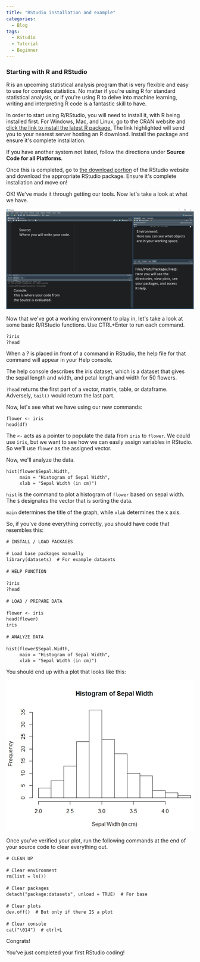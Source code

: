 ```yaml
---
title: "RStudio installation and example"
categories:
  - Blog
tags:
  - RStudio
  - Tutorial
  - Beginner
---
```


### Starting with R and RStudio

R is an upcoming statistical analysis program that is very flexible and easy to use for complex statistics. No matter if you're using R for standard statistical analysis, or if you're using R to delve into machine learning, writing and interpreting R code is a fantastic skill to have.

In order to start using R/RStudio, you will need to install it, with R being installed first. For Windows, Mac, and Linux, go to the CRAN website and [click the link to install the latest R package.](https://cloud.r-project.org/) The link highlighted will send you to your nearest server hosting an R download. Install the package and ensure it's complete installation. 

If you have another system not listed, follow the directions under **Source Code for all Platforms**.

Once this is completed, go to [the download portion](https://rstudio.com/products/rstudio/download/) of the RStudio website and download the appropriate RStudio package. Ensure it's complete installation and move on!

OK! We've made it through getting our tools. Now let's take a look at what we have.

![RStudio UI](/assets/images/RStudio3.jpg)

Now that we've got a working environment to play in, let's take a look at some basic R/RStudio functions. Use CTRL+Enter to run each command.

```{r}.
?iris
?head
```

When a ? is placed in front of a command in RStudio, the help file for that command will appear in your Help console.

The help console describes the iris dataset, which is a dataset that gives the sepal length and width, and petal length and width for 50 flowers.

`?head` returns the first part of a vector, matrix, table, or dataframe. Adversely, `tail()` would return the last part.

Now, let's see what we have using our new commands:

```{r}.
flower <- iris
head(df)
```

The `<-` acts as a pointer to populate the data from `iris` to `flower`. We could use `iris`, but we want to see how we can easily assign variables in RStudio. So we'll use `flower` as the assigned vector.

Now, we'll analyze the data.

```{r}.
hist(flower$Sepal.Width, 
     main = "Histogram of Sepal Width",
     xlab = "Sepal Width (in cm)")
```

`hist` is the command to plot a histogram of `flower` based on sepal width. The `$` designates the vector that is sorting the data.

`main` determines the title of the graph, while `xlab` determines the x axis.

So, if you've done everything correctly, you should have code that resembles this:

```{r}.
# INSTALL / LOAD PACKAGES

# Load base packages manually
library(datasets)  # For example datasets

# HELP FUNCTION

?iris
?head

# LOAD / PREPARE DATA

flower <- iris
head(flower)
iris

# ANALYZE DATA

hist(flower$Sepal.Width, 
     main = "Histogram of Sepal Width",
     xlab = "Sepal Width (in cm)")
```

You should end up with a plot that looks like this:

![Histogram](images/HistogramEx.jpg)

Once you've verified your plot, run the following commands at the end of your source code to clear everything out.

```{r}.
# CLEAN UP

# Clear environment
rm(list = ls()) 

# Clear packages
detach("package:datasets", unload = TRUE)  # For base

# Clear plots
dev.off()  # But only if there IS a plot

# Clear console
cat("\014")  # ctrl+L
```

Congrats!

You've just completed your first RStudio coding!
